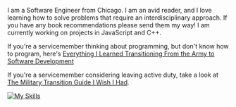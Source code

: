 I am a Software Engineer from Chicago. I am an avid reader, and I love learning how to solve problems that require an interdisciplinary approach. If you have any book recommendations please send them my way! I am currently working on projects in JavaScript and C++. 

If you're a servicemember thinking about programming, but don't know how to program, here's [Everything I Learned Transitioning From the Army to Software Development](https://github.com/nebyou-abera/transition)

If you're a servicemember considering leaving active duty, take a look at [The Military Transition Guide I Wish I Had](https://www.sutori.com/en/story/the-military-transition-guide-i-wish-i-had--neKEiwGvCVS7veAei58G9TUT). 

[![My Skills](https://skillicons.dev/icons?i=cpp,ts,py)](https://skillicons.dev)

<!-- ![](https://github.com/nebyou-abera/transition/blob/main/csp/machine_learning_pathway.png) -->
